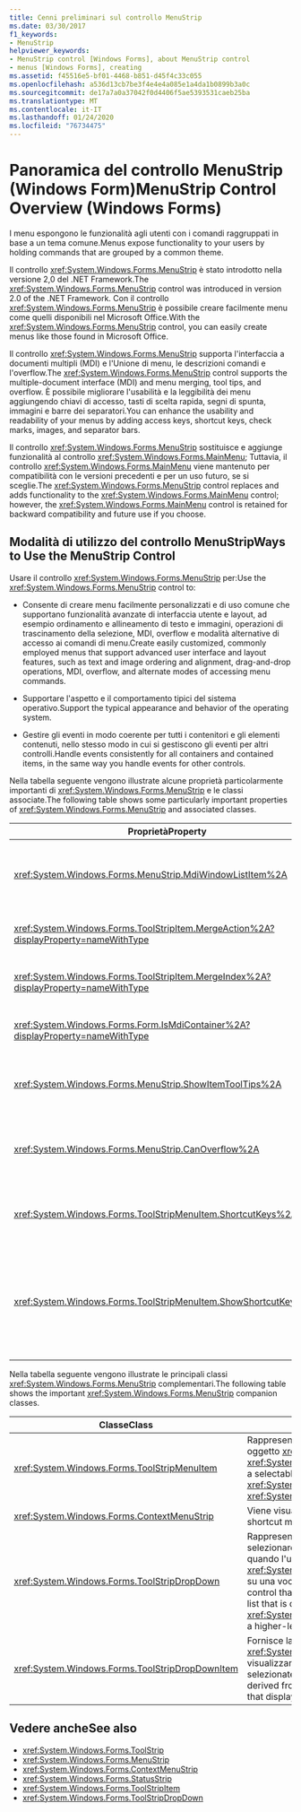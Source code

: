 ```yaml
---
title: Cenni preliminari sul controllo MenuStrip
ms.date: 03/30/2017
f1_keywords:
- MenuStrip
helpviewer_keywords:
- MenuStrip control [Windows Forms], about MenuStrip control
- menus [Windows Forms], creating
ms.assetid: f45516e5-bf01-4468-b851-d45f4c33c055
ms.openlocfilehash: a536d13cb7be3f4e4e4a085e1a4da1b0899b3a0c
ms.sourcegitcommit: de17a7a0a37042f0d4406f5ae5393531caeb25ba
ms.translationtype: MT
ms.contentlocale: it-IT
ms.lasthandoff: 01/24/2020
ms.locfileid: "76734475"
---
```

# <a name="menustrip-control-overview-windows-forms"></a><span data-ttu-id="0e672-102">Panoramica del controllo MenuStrip (Windows Form)</span><span class="sxs-lookup"><span data-stu-id="0e672-102">MenuStrip Control Overview (Windows Forms)</span></span>
<span data-ttu-id="0e672-103">I menu espongono le funzionalità agli utenti con i comandi raggruppati in base a un tema comune.</span><span class="sxs-lookup"><span data-stu-id="0e672-103">Menus expose functionality to your users by holding commands that are grouped by a common theme.</span></span>  
  
 <span data-ttu-id="0e672-104">Il controllo <xref:System.Windows.Forms.MenuStrip> è stato introdotto nella versione 2,0 del .NET Framework.</span><span class="sxs-lookup"><span data-stu-id="0e672-104">The <xref:System.Windows.Forms.MenuStrip> control was introduced in version 2.0 of the .NET Framework.</span></span> <span data-ttu-id="0e672-105">Con il controllo <xref:System.Windows.Forms.MenuStrip> è possibile creare facilmente menu come quelli disponibili nel Microsoft Office.</span><span class="sxs-lookup"><span data-stu-id="0e672-105">With the <xref:System.Windows.Forms.MenuStrip> control, you can easily create menus like those found in Microsoft Office.</span></span>  
  
 <span data-ttu-id="0e672-106">Il controllo <xref:System.Windows.Forms.MenuStrip> supporta l'interfaccia a documenti multipli (MDI) e l'Unione di menu, le descrizioni comandi e l'overflow.</span><span class="sxs-lookup"><span data-stu-id="0e672-106">The <xref:System.Windows.Forms.MenuStrip> control supports the multiple-document interface (MDI) and menu merging, tool tips, and overflow.</span></span> <span data-ttu-id="0e672-107">È possibile migliorare l'usabilità e la leggibilità dei menu aggiungendo chiavi di accesso, tasti di scelta rapida, segni di spunta, immagini e barre dei separatori.</span><span class="sxs-lookup"><span data-stu-id="0e672-107">You can enhance the usability and readability of your menus by adding access keys, shortcut keys, check marks, images, and separator bars.</span></span>  
  
 <span data-ttu-id="0e672-108">Il controllo <xref:System.Windows.Forms.MenuStrip> sostituisce e aggiunge funzionalità al controllo <xref:System.Windows.Forms.MainMenu>; Tuttavia, il controllo <xref:System.Windows.Forms.MainMenu> viene mantenuto per compatibilità con le versioni precedenti e per un uso futuro, se si sceglie.</span><span class="sxs-lookup"><span data-stu-id="0e672-108">The <xref:System.Windows.Forms.MenuStrip> control replaces and adds functionality to the <xref:System.Windows.Forms.MainMenu> control; however, the <xref:System.Windows.Forms.MainMenu> control is retained for backward compatibility and future use if you choose.</span></span>  
  
## <a name="ways-to-use-the-menustrip-control"></a><span data-ttu-id="0e672-109">Modalità di utilizzo del controllo MenuStrip</span><span class="sxs-lookup"><span data-stu-id="0e672-109">Ways to Use the MenuStrip Control</span></span>  
 <span data-ttu-id="0e672-110">Usare il controllo <xref:System.Windows.Forms.MenuStrip> per:</span><span class="sxs-lookup"><span data-stu-id="0e672-110">Use the <xref:System.Windows.Forms.MenuStrip> control to:</span></span>  
  
- <span data-ttu-id="0e672-111">Consente di creare menu facilmente personalizzati e di uso comune che supportano funzionalità avanzate di interfaccia utente e layout, ad esempio ordinamento e allineamento di testo e immagini, operazioni di trascinamento della selezione, MDI, overflow e modalità alternative di accesso ai comandi di menu.</span><span class="sxs-lookup"><span data-stu-id="0e672-111">Create easily customized, commonly employed menus that support advanced user interface and layout features, such as text and image ordering and alignment, drag-and-drop operations, MDI, overflow, and alternate modes of accessing menu commands.</span></span>  
  
- <span data-ttu-id="0e672-112">Supportare l'aspetto e il comportamento tipici del sistema operativo.</span><span class="sxs-lookup"><span data-stu-id="0e672-112">Support the typical appearance and behavior of the operating system.</span></span>  
  
- <span data-ttu-id="0e672-113">Gestire gli eventi in modo coerente per tutti i contenitori e gli elementi contenuti, nello stesso modo in cui si gestiscono gli eventi per altri controlli.</span><span class="sxs-lookup"><span data-stu-id="0e672-113">Handle events consistently for all containers and contained items, in the same way you handle events for other controls.</span></span>  
  
 <span data-ttu-id="0e672-114">Nella tabella seguente vengono illustrate alcune proprietà particolarmente importanti di <xref:System.Windows.Forms.MenuStrip> e le classi associate.</span><span class="sxs-lookup"><span data-stu-id="0e672-114">The following table shows some particularly important properties of <xref:System.Windows.Forms.MenuStrip> and associated classes.</span></span>  
  
|<span data-ttu-id="0e672-115">Proprietà</span><span class="sxs-lookup"><span data-stu-id="0e672-115">Property</span></span>|<span data-ttu-id="0e672-116">Descrizione</span><span class="sxs-lookup"><span data-stu-id="0e672-116">Description</span></span>|  
|--------------|-----------------|  
|<xref:System.Windows.Forms.MenuStrip.MdiWindowListItem%2A>|<span data-ttu-id="0e672-117">Ottiene o imposta la <xref:System.Windows.Forms.ToolStripMenuItem> utilizzata per visualizzare un elenco di form figlio MDI.</span><span class="sxs-lookup"><span data-stu-id="0e672-117">Gets or sets the <xref:System.Windows.Forms.ToolStripMenuItem> that is used to display a list of MDI child forms.</span></span>|  
|<xref:System.Windows.Forms.ToolStripItem.MergeAction%2A?displayProperty=nameWithType>|<span data-ttu-id="0e672-118">Ottiene o imposta il modo in cui i menu figlio vengono uniti ai menu padre nelle applicazioni MDI.</span><span class="sxs-lookup"><span data-stu-id="0e672-118">Gets or sets how child menus are merged with parent menus in MDI applications.</span></span>|  
|<xref:System.Windows.Forms.ToolStripItem.MergeIndex%2A?displayProperty=nameWithType>|<span data-ttu-id="0e672-119">Ottiene o imposta la posizione di un elemento unito all'interno di un menu in applicazioni MDI.</span><span class="sxs-lookup"><span data-stu-id="0e672-119">Gets or sets the position of a merged item within a menu in MDI applications.</span></span>|  
|<xref:System.Windows.Forms.Form.IsMdiContainer%2A?displayProperty=nameWithType>|<span data-ttu-id="0e672-120">Ottiene o imposta un valore che indica se il form è un contenitore per form figlio MDI.</span><span class="sxs-lookup"><span data-stu-id="0e672-120">Gets or sets a value indicating whether the form is a container for MDI child forms.</span></span>|  
|<xref:System.Windows.Forms.MenuStrip.ShowItemToolTips%2A>|<span data-ttu-id="0e672-121">Ottiene o imposta un valore che indica se vengono visualizzate le descrizioni comandi per la <xref:System.Windows.Forms.MenuStrip>.</span><span class="sxs-lookup"><span data-stu-id="0e672-121">Gets or sets a value indicating whether tool tips are shown for the <xref:System.Windows.Forms.MenuStrip>.</span></span>|  
|<xref:System.Windows.Forms.MenuStrip.CanOverflow%2A>|<span data-ttu-id="0e672-122">Ottiene o imposta un valore che indica se il controllo <xref:System.Windows.Forms.MenuStrip> supporta la funzionalità di overflow.</span><span class="sxs-lookup"><span data-stu-id="0e672-122">Gets or sets a value indicating whether the <xref:System.Windows.Forms.MenuStrip> supports overflow functionality.</span></span>|  
|<xref:System.Windows.Forms.ToolStripMenuItem.ShortcutKeys%2A>|<span data-ttu-id="0e672-123">Ottiene o imposta i tasti di scelta rapida associati alla classe <xref:System.Windows.Forms.ToolStripMenuItem>.</span><span class="sxs-lookup"><span data-stu-id="0e672-123">Gets or sets the shortcut keys associated with the <xref:System.Windows.Forms.ToolStripMenuItem>.</span></span>|  
|<xref:System.Windows.Forms.ToolStripMenuItem.ShowShortcutKeys%2A>|<span data-ttu-id="0e672-124">Ottiene o imposta un valore che indica se i tasti di scelta rapida associati alla classe <xref:System.Windows.Forms.ToolStripMenuItem> sono visualizzati accanto alla classe <xref:System.Windows.Forms.ToolStripMenuItem>.</span><span class="sxs-lookup"><span data-stu-id="0e672-124">Gets or sets a value indicating whether the shortcut keys that are associated with the <xref:System.Windows.Forms.ToolStripMenuItem> are displayed next to the <xref:System.Windows.Forms.ToolStripMenuItem>.</span></span>|  
  
 <span data-ttu-id="0e672-125">Nella tabella seguente vengono illustrate le principali classi <xref:System.Windows.Forms.MenuStrip> complementari.</span><span class="sxs-lookup"><span data-stu-id="0e672-125">The following table shows the important <xref:System.Windows.Forms.MenuStrip> companion classes.</span></span>  
  
|<span data-ttu-id="0e672-126">Classe</span><span class="sxs-lookup"><span data-stu-id="0e672-126">Class</span></span>|<span data-ttu-id="0e672-127">Descrizione</span><span class="sxs-lookup"><span data-stu-id="0e672-127">Description</span></span>|  
|-----------|-----------------|  
|<xref:System.Windows.Forms.ToolStripMenuItem>|<span data-ttu-id="0e672-128">Rappresenta un'opzione selezionabile visualizzata in un oggetto <xref:System.Windows.Forms.MenuStrip> o <xref:System.Windows.Forms.ContextMenuStrip>.</span><span class="sxs-lookup"><span data-stu-id="0e672-128">Represents a selectable option displayed on a <xref:System.Windows.Forms.MenuStrip> or <xref:System.Windows.Forms.ContextMenuStrip>.</span></span>|  
|<xref:System.Windows.Forms.ContextMenuStrip>|<span data-ttu-id="0e672-129">Viene visualizzato un menu di scelta rapida.</span><span class="sxs-lookup"><span data-stu-id="0e672-129">Represents a shortcut menu.</span></span>|  
|<xref:System.Windows.Forms.ToolStripDropDown>|<span data-ttu-id="0e672-130">Rappresenta un controllo che consente all'utente di selezionare un singolo elemento da un elenco visualizzato quando l'utente fa clic su un <xref:System.Windows.Forms.ToolStripDropDownButton> o su una voce di menu di livello superiore.</span><span class="sxs-lookup"><span data-stu-id="0e672-130">Represents a control that allows the user to select a single item from a list that is displayed when the user clicks a <xref:System.Windows.Forms.ToolStripDropDownButton> or a higher-level menu item.</span></span>|  
|<xref:System.Windows.Forms.ToolStripDropDownItem>|<span data-ttu-id="0e672-131">Fornisce la funzionalità di base per i controlli derivati da <xref:System.Windows.Forms.ToolStripItem> che visualizzano gli elementi a discesa quando vengono selezionate.</span><span class="sxs-lookup"><span data-stu-id="0e672-131">Provides basic functionality for controls derived from <xref:System.Windows.Forms.ToolStripItem> that display drop-down items when clicked.</span></span>|  
  
## <a name="see-also"></a><span data-ttu-id="0e672-132">Vedere anche</span><span class="sxs-lookup"><span data-stu-id="0e672-132">See also</span></span>

- <xref:System.Windows.Forms.ToolStrip>
- <xref:System.Windows.Forms.MenuStrip>
- <xref:System.Windows.Forms.ContextMenuStrip>
- <xref:System.Windows.Forms.StatusStrip>
- <xref:System.Windows.Forms.ToolStripItem>
- <xref:System.Windows.Forms.ToolStripDropDown>
